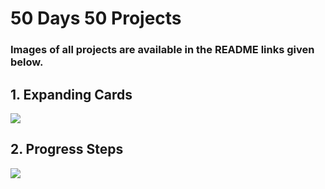 # 50 Days 50 Projects

### Images of all projects are available in the README links given below.

## 1. Expanding Cards 
![](https://github.com/YagmurrrCan/50Days50ProjectsClone/tree/main/01-Expanding_Cards)

## 2. Progress Steps
![](https://github.com/YagmurrrCan/50Days50ProjectsClone/tree/main/02-Progress_Steps)
 
